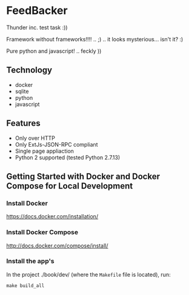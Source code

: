 FeedBacker
========================

Thunder inc. test task :))

Framework without frameworks!!!! .. ;) .. it looks mysterious... isn't it? :)

Pure python and javascript! .. feckly ))

Technology
----------------
- docker
- sqlite
- python
- javascript

Features
--------

- Only over HTTP
- Only ExtJs-JSON-RPC compliant
- Single page appliaction
- Python 2 supported (tested Python 2.7.13)

Getting Started with Docker and Docker Compose for Local Development
--------------------------------------------------------------------

### Install Docker

https://docs.docker.com/installation/

### Install Docker Compose

http://docs.docker.com/compose/install/

### Install the app's

In the project ./book/dev/ (where the `Makefile` file is located), run:

```
make build_all
```

